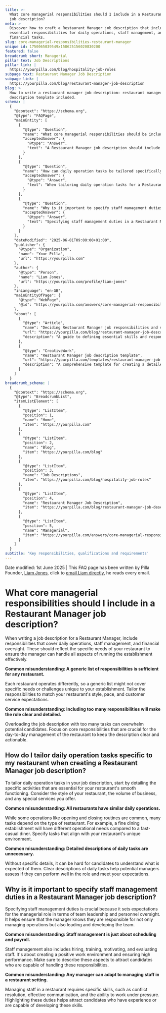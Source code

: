```yaml
---
title: >-
  What core managerial responsibilities should I include in a Restaurant Manager
  job description?
meta: >
  Discover how to craft a Restaurant Manager job description that includes
  essential responsibilities for daily operations, staff management, and
  financial tasks.
slug: core-managerial-responsibilities-restaurant-manager
unique id: 1750065039549x158625156020830200
featured: false
breadcrumb short: Managerial
pillar text: Job Descriptions
pillar link: |
  https://yourpilla.com/blog/hospitality-job-roles
subpage text: Restaurant Manager Job Description
subpage link: |
  https://yourpilla.com/blog/restaurant-manager-job-description
blog: >
  How to write a restaurant manager job description: restaurant manager job
  description template included.
schema: |
  {
    "@context": "https://schema.org",
    "@type": "FAQPage",
    "mainEntity": [
      {
        "@type": "Question",
        "name": "What core managerial responsibilities should be included in a Restaurant Manager job description?",
        "acceptedAnswer": {
          "@type": "Answer",
          "text": "A Restaurant Manager job description should include core managerial responsibilities that ensure effective daily operations, staff management, and financial oversight. These responsibilities should reflect the specific needs of the restaurant, ensuring the manager can effectively handle all aspects of running the establishment. Tailor the responsibilities to match your restaurant's style, pace, and customer service expectations."
        }
      },
      {
        "@type": "Question",
        "name": "How can daily operation tasks be tailored specifically to a restaurant when creating a Restaurant Manager job description?",
        "acceptedAnswer": {
          "@type": "Answer",
          "text": "When tailoring daily operation tasks for a Restaurant Manager job description, include specific activities essential for your restaurant's smooth functioning. Consider the style of your restaurant, the volume of business, and any special services offered. Specify tasks that align with your restaurant's unique environment to ensure clarity for potential candidates."
        }
      },
      {
        "@type": "Question",
        "name": "Why is it important to specify staff management duties in a Restaurant Manager job description?",
        "acceptedAnswer": {
          "@type": "Answer",
          "text": "Specifying staff management duties in a Restaurant Manager job description is crucial as it sets clear expectations for the managerial role in terms of team leadership and personnel oversight. It's important for attracting candidates who are capable of handling responsibilities like hiring, training, motivating, and evaluating staff, and ensuring a positive work environment."
        }
      }
    ],
    "dateModified": "2025-06-01T09:00:00+01:00",
    "publisher": {
      "@type": "Organization",
      "name": "Your Pilla",
      "url": "https://yourpilla.com"
    },
    "author": {
      "@type": "Person",
      "name": "Liam Jones",
      "url": "https://yourpilla.com/profile/liam-jones"
    },
    "inLanguage": "en-GB",
    "mainEntityOfPage": {
      "@type": "WebPage",
      "@id": "https://yourpilla.com/answers/core-managerial-responsibilities-restaurant-manager"
    },
    "about": [
      {
        "@type": "Article",
        "name": "Deciding Restaurant Manager job responsibilities and skills",
        "url": "https://yourpilla.com/blog/restaurant-manager-job-description",
        "description": "A guide to defining essential skills and responsibilities for a Restaurant Manager to ensure effective management and smooth operations."
      },
      {
        "@type": "CreativeWork",
        "name": "Restaurant Manager job description template",
        "url": "https://yourpilla.com/templates/restaurant-manager-job-description",
        "description": "A comprehensive template for creating a detailed job description for a Restaurant Manager, tailored to specific restaurant needs."
      }
    ]
  }
breadcrumb_schema: |
  {
    "@context": "https://schema.org",
    "@type": "BreadcrumbList",
    "itemListElement": [
      {
        "@type": "ListItem",
        "position": 1,
        "name": "Home",
        "item": "https://yourpilla.com"
      },
      {
        "@type": "ListItem",
        "position": 2,
        "name": "Blog",
        "item": "https://yourpilla.com/blog"
      },
      {
        "@type": "ListItem",
        "position": 3,
        "name": "Job Descriptions",
        "item": "https://yourpilla.com/blog/hospitality-job-roles"
      },
      {
        "@type": "ListItem",
        "position": 4,
        "name": "Restaurant Manager Job Description",
        "item": "https://yourpilla.com/blog/restaurant-manager-job-description"
      },
      {
        "@type": "ListItem",
        "position": 5,
        "name": "Managerial",
        "item": "https://yourpilla.com/answers/core-managerial-responsibilities-restaurant-manager"
      }
    ]
  }
subtitle: 'Key responsibilities, qualifications and requirements'
---
```


Date modified: 1st June 2025 | This FAQ page has been written by Pilla Founder, [Liam Jones](https://yourpilla.com/profile/liam-jones), click to [email Liam directly](https://mailto:liam@yourpilla.com), he reads every email.

# What core managerial responsibilities should I include in a Restaurant Manager job description?

When writing a job description for a Restaurant Manager, include responsibilities that cover daily operations, staff management, and financial oversight. These should reflect the specific needs of your restaurant to ensure the manager can handle all aspects of running the establishment effectively.

**Common misunderstanding: A generic list of responsibilities is sufficient for any restaurant.**

Each restaurant operates differently, so a generic list might not cover specific needs or challenges unique to your establishment. Tailor the responsibilities to match your restaurant's style, pace, and customer service expectations.

**Common misunderstanding: Including too many responsibilities will make the role clear and detailed.**

Overloading the job description with too many tasks can overwhelm potential candidates. Focus on core responsibilities that are crucial for the day-to-day management of the restaurant to keep the description clear and actionable.

## How do I tailor daily operation tasks specific to my restaurant when creating a Restaurant Manager job description?

To tailor daily operation tasks in your job description, start by detailing the specific activities that are essential for your restaurant's smooth functioning. Consider the style of your restaurant, the volume of business, and any special services you offer.

**Common misunderstanding: All restaurants have similar daily operations.**

While some operations like opening and closing routines are common, many tasks depend on the type of restaurant. For example, a fine dining establishment will have different operational needs compared to a fast-casual diner. Specify tasks that align with your restaurant's unique environment.

**Common misunderstanding: Detailed descriptions of daily tasks are unnecessary.**

Without specific details, it can be hard for candidates to understand what is expected of them. Clear descriptions of daily tasks help potential managers assess if they can perform well in the role and meet your expectations.

## Why is it important to specify staff management duties in a Restaurant Manager job description?

Specifying staff management duties is crucial because it sets expectations for the managerial role in terms of team leadership and personnel oversight. It helps ensure that the manager knows they are responsible for not only managing operations but also leading and developing the team.

**Common misunderstanding: Staff management is just about scheduling and payroll.**

Staff management also includes hiring, training, motivating, and evaluating staff. It's about creating a positive work environment and ensuring high performance. Make sure to describe these aspects to attract candidates who are capable of handling these responsibilities.

**Common misunderstanding: Any manager can adapt to managing staff in a restaurant setting.**

Managing staff in a restaurant requires specific skills, such as conflict resolution, effective communication, and the ability to work under pressure. Highlighting these duties helps attract candidates who have experience or are capable of developing these skills.
